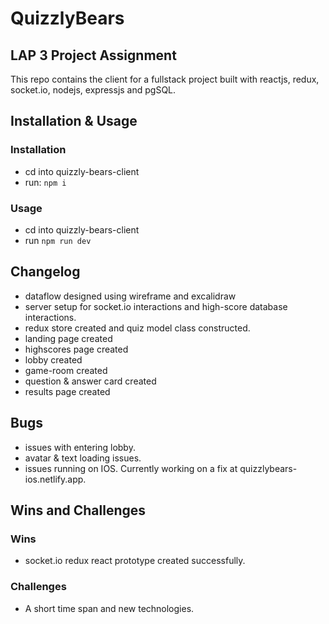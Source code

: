 # QuizzlyBears
## LAP 3 Project Assignment
This repo contains the client for a fullstack project built with reactjs, redux, socket.io, nodejs, expressjs and pgSQL.


## Installation & Usage
### Installation
- cd into quizzly-bears-client
- run: `npm i`

### Usage
- cd into quizzly-bears-client
- run `npm run dev`

## Changelog
- dataflow designed using wireframe and excalidraw
- server setup for socket.io interactions and high-score database interactions.
- redux store created and quiz model class constructed.
- landing page created
- highscores page created
- lobby created
- game-room created
- question & answer card created
- results page created

## Bugs
- issues with entering lobby.
- avatar & text loading issues.
- issues running on IOS. Currently working on a fix at quizzlybears-ios.netlify.app.


## Wins and Challenges
### Wins
- socket.io redux react prototype created successfully.

### Challenges
- A short time span and new technologies.
